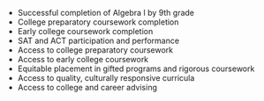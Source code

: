 - Successful completion of Algebra I by 9th grade
- College preparatory coursework completion
- Early college coursework completion
- SAT and ACT participation and performance
- Access to college preparatory coursework
- Access to early college coursework
- Equitable placement in gifted programs and rigorous coursework
- Access to quality, culturally responsive curricula
- Access to college and career advising
